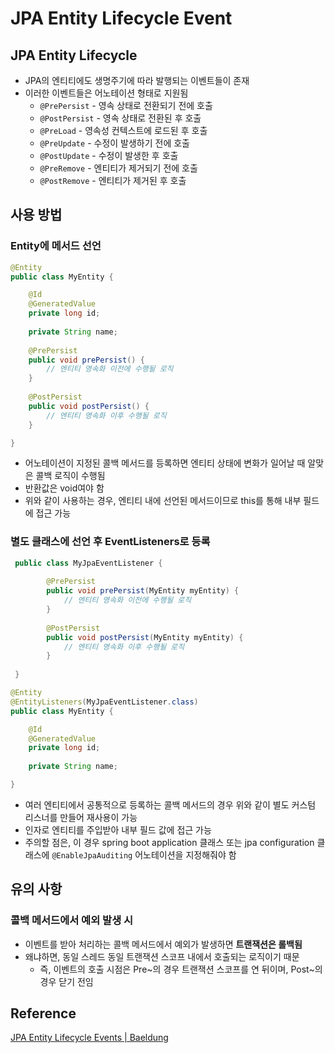# JPA Entity Lifecycle Event

## JPA Entity Lifecycle

- JPA의 엔티티에도 생명주기에 따라 발행되는 이벤트들이 존재
- 이러한 이벤트들은 어노테이션 형태로 지원됨
    - `@PrePersist` - 영속 상태로 전환되기 전에 호출
    - `@PostPersist` - 영속 상태로 전환된 후 호출
    - `@PreLoad` - 영속성 컨텍스트에 로드된 후 호출
    - `@PreUpdate` - 수정이 발생하기 전에 호출
    - `@PostUpdate` - 수정이 발생한 후 호출
    - `@PreRemove` - 엔티티가 제거되기 전에 호출
    - `@PostRemove` - 엔티티가 제거된 후 호출

## 사용 방법

### Entity에 메서드 선언

```java
@Entity
public class MyEntity {

	@Id
	@GeneratedValue
	private long id;
	
	private String name;
	
	@PrePersist
	public void prePersist() {
		// 엔티티 영속화 이전에 수행될 로직
	}
	
	@PostPersist
	public void postPersist() {
		// 엔티티 영속화 이후 수행될 로직
	}

}
```

- 어노테이션이 지정된 콜백 메서드를 등록하면 엔티티 상태에 변화가 일어날 때 알맞은 콜백 로직이 수행됨
- 반환값은 void여야 함
- 위와 같이 사용하는 경우, 엔티티 내에 선언된 메서드이므로 this를 통해 내부 필드에 접근 가능

### 별도 클래스에 선언 후 EventListeners로 등록

```java
 public class MyJpaEventListener {
 
		@PrePersist
		public void prePersist(MyEntity myEntity) {
			// 엔티티 영속화 이전에 수행될 로직
		}
		
		@PostPersist
		public void postPersist(MyEntity myEntity) {
			// 엔티티 영속화 이후 수행될 로직
		}
	 
 }
```

```java
@Entity
@EntityListeners(MyJpaEventListener.class)
public class MyEntity {

	@Id
	@GeneratedValue
	private long id;
	
	private String name;

}
```

- 여러 엔티티에서 공통적으로 등록하는 콜백 메서드의 경우 위와 같이 별도 커스텀 리스너를 만들어 재사용이 가능
- 인자로 엔티티를 주입받아 내부 필드 값에 접근 가능
- 주의할 점은, 이 경우 spring boot application 클래스 또는 jpa configuration 클래스에 `@EnableJpaAuditing` 어노테이션을 지정해줘야 함

## 유의 사항

### 콜백 메서드에서 예외 발생 시

- 이벤트를 받아 처리하는 콜백 메서드에서 예외가 발생하면 **트랜잭션은 롤백됨**
- 왜냐하면, 동일 스레드 동일 트랜잭션 스코프 내에서 호출되는 로직이기 때문
    - 즉, 이벤트의 호출 시점은 Pre~의 경우 트랜잭션 스코프를 연 뒤이며, Post~의 경우 닫기 전임

## Reference

[JPA Entity Lifecycle Events | Baeldung](https://www.baeldung.com/jpa-entity-lifecycle-events)

